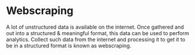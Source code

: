 # Webscraping

A lot of unstructured data is available on the internet. Once gathered and out into a structured & meaningful format, this data can be used to perform analytics. Collect such data from the internet and processing it to get it to be in a structured format is known as webscraping.


